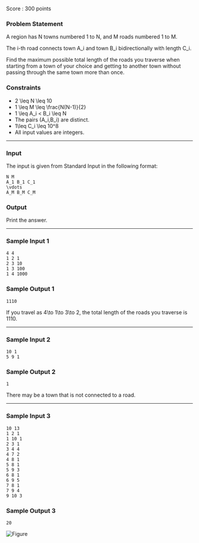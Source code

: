 Score : 300 points

### Problem Statement

A region has N towns numbered 1 to N, and M roads numbered 1 to M.

The i-th road connects town A\_i and town B\_i bidirectionally with length C\_i.

Find the maximum possible total length of the roads you traverse when starting from a town of your choice and getting to another town without passing through the same town more than once.

### Constraints

* 2 \leq N \leq 10
* 1 \leq M \leq \frac{N(N-1)}{2}
* 1 \leq A\_i < B\_i \leq N
* The pairs (A\_i,B\_i) are distinct.
* 1\leq C\_i \leq 10^8
* All input values are integers.

---

### Input

The input is given from Standard Input in the following format:

```
N M
A_1 B_1 C_1
\vdots
A_M B_M C_M
```

### Output

Print the answer.

---

### Sample Input 1

```
4 4
1 2 1
2 3 10
1 3 100
1 4 1000
```

### Sample Output 1

```
1110
```

If you travel as 4\to 1\to 3\to 2, the total length of the roads you traverse is 1110.

---

### Sample Input 2

```
10 1
5 9 1
```

### Sample Output 2

```
1
```

There may be a town that is not connected to a road.

---

### Sample Input 3

```
10 13
1 2 1
1 10 1
2 3 1
3 4 4
4 7 2
4 8 1
5 8 1
5 9 3
6 8 1
6 9 5
7 8 1
7 9 4
9 10 3
```

### Sample Output 3

```
20
```

![Figure](https://img.atcoder.jp/abc317/06ac62d13dd1c4b2b469a524a60eb093.png)